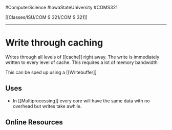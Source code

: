 #ComputerScience  #IowaStateUniversity  #COMS321 


[[Classes/ISU/COM S 321/COM S 321]] 

---

# Write through caching

Writes through all levels of [[cache]] right away. The write is immediately written to every level of cache. This requires a lot of memory bandwidth  

This can be sped up using a [[Writebuffer]]

## Uses

- In [[Multiprocessing]] every core will have the same data with no overhead but writes take awhile. 

## Online Resources

